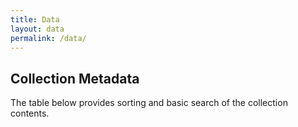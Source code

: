 ```yaml
---
title: Data
layout: data
permalink: /data/
---
```


## Collection Metadata

The table below provides sorting and basic search of the collection contents. 
